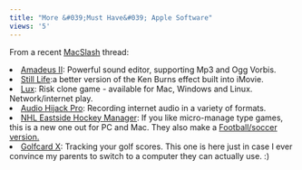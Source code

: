 ```yaml
---
title: "More &#039;Must Have&#039; Apple Software"
views: '5'
---
```

<p>From a recent <a href="http://www.macslash.com">MacSlash</a> thread:</p>
<li><a href="http://www.hairersoft.com/Amadeus.html">Amadeus II</a>: Powerful sound editor, supporting Mp3 and Ogg Vorbis.</li>
<li><a href="http://www.grantedsw.com/still-life/">Still Life</a>:a better version of the Ken Burns effect built into iMovie.</li>
<li><a href="http://www.sillysoft.net/">Lux</a>: Risk clone game - available for Mac, Windows and Linux.  Network/internet play.</li>
<li><a href="http://www.rogueamoeba.com/">Audio Hijack Pro</a>: Recording internet audio in a variety of formats.</li>
<li><a href="http://www.sigames.com/softography.php?type=view&amp;id=14">NHL Eastside Hockey Manager</a>: If you like micro-manage type games, this is a new one out for PC and Mac.  They also make a <a href="http://www.sigames.com/downloads.php?type=game&amp;id=13">Football/soccer version.</a></li>
<li><a href="http://www.versiontracker.com/dyn/moreinfo/macosx/17554">Golfcard X</a>: Tracking your golf scores.  This one is here just in case I ever convince my parents to switch to a computer they can actually use.  :)</li>
